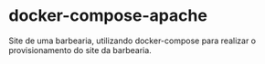 # docker-compose-apache

Site de uma barbearia, utilizando docker-compose para realizar o provisionamento do site da barbearia.
